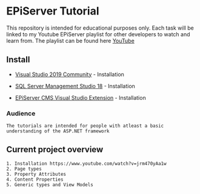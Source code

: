 # EPiServer Tutorial
This repository is intended for educational purposes only. Each task will be linked to my Youtube EPiServer playlist for other developers
to watch and learn from. The playlist can be found here [YouTube](https://www.youtube.com/playlist?list=PLRHLxW_l2Dw7BGb4IeG5llKZW9GFKmxLB)

## Install
* [Visual Studio 2019 Community](https://visualstudio.microsoft.com/thank-you-downloading-visual-studio/?sku=Community&rel=16) - Installation

* [SQL Server Management Studio 18](https://docs.microsoft.com/en-us/sql/ssms/download-sql-server-management-studio-ssms?view=sql-server-2017) - Installation

* [EPiServer CMS Visual Studio Extension](https://marketplace.visualstudio.com/items?itemName=EPiServer.EpiserverCMSVisualStudioExtension)  - Installation

### Audience
```
The tutorials are intended for people with atleast a basic understanding of the ASP.NET framework
```

## Current project overview
```
1. Installation https://www.youtube.com/watch?v=jrm470yAa1w
2. Page types
3. Property Attributes
4. Content Properties
5. Generic types and View Models
```
